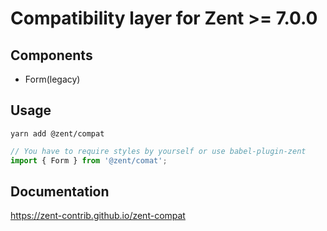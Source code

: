 # Compatibility layer for Zent >= 7.0.0

## Components

- Form(legacy)

## Usage

`yarn add @zent/compat`

```js
// You have to require styles by yourself or use babel-plugin-zent
import { Form } from '@zent/comat';
```

## Documentation

https://zent-contrib.github.io/zent-compat
